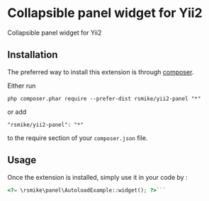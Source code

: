 Collapsible panel widget for Yii2
=================================
Collapsible panel widget for Yii2

Installation
------------

The preferred way to install this extension is through [composer](http://getcomposer.org/download/).

Either run

```
php composer.phar require --prefer-dist rsmike/yii2-panel "*"
```

or add

```
"rsmike/yii2-panel": "*"
```

to the require section of your `composer.json` file.


Usage
-----

Once the extension is installed, simply use it in your code by  :

```php
<?= \rsmike\panel\AutoloadExample::widget(); ?>```